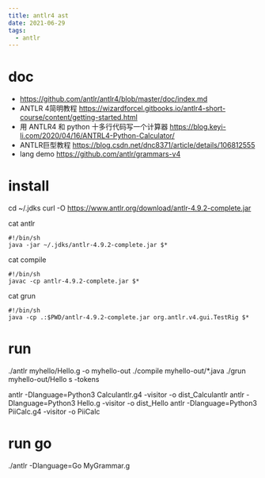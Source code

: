 ```yaml
---
title: antlr4 ast
date: 2021-06-29
tags:
  - antlr
---
```


# doc

- https://github.com/antlr/antlr4/blob/master/doc/index.md
- ANTLR 4简明教程 https://wizardforcel.gitbooks.io/antlr4-short-course/content/getting-started.html
- 用 ANTLR4 和 python 十多行代码写一个计算器 https://blog.keyi-li.com/2020/04/16/ANTRL4-Python-Calculator/
- ANTLR巨型教程 https://blog.csdn.net/dnc8371/article/details/106812555
- lang demo https://github.com/antlr/grammars-v4

# install

cd ~/.jdks
curl -O https://www.antlr.org/download/antlr-4.9.2-complete.jar

cat antlr

```shell
#!/bin/sh
java -jar ~/.jdks/antlr-4.9.2-complete.jar $*
```

cat compile

```shell
#!/bin/sh
javac -cp antlr-4.9.2-complete.jar $*
```

cat grun

```shell
#!/bin/sh
java -cp .:$PWD/antlr-4.9.2-complete.jar org.antlr.v4.gui.TestRig $*
```

# run

./antlr myhello/Hello.g -o myhello-out
./compile myhello-out/*.java
./grun myhello-out/Hello s -tokens

antlr -Dlanguage=Python3 Calculantlr.g4 -visitor -o dist_Calculantlr
antlr -Dlanguage=Python3 Hello.g -visitor -o dist_Hello
antlr -Dlanguage=Python3 PiiCalc.g4 -visitor -o PiiCalc

# run go

./antlr -Dlanguage=Go MyGrammar.g
